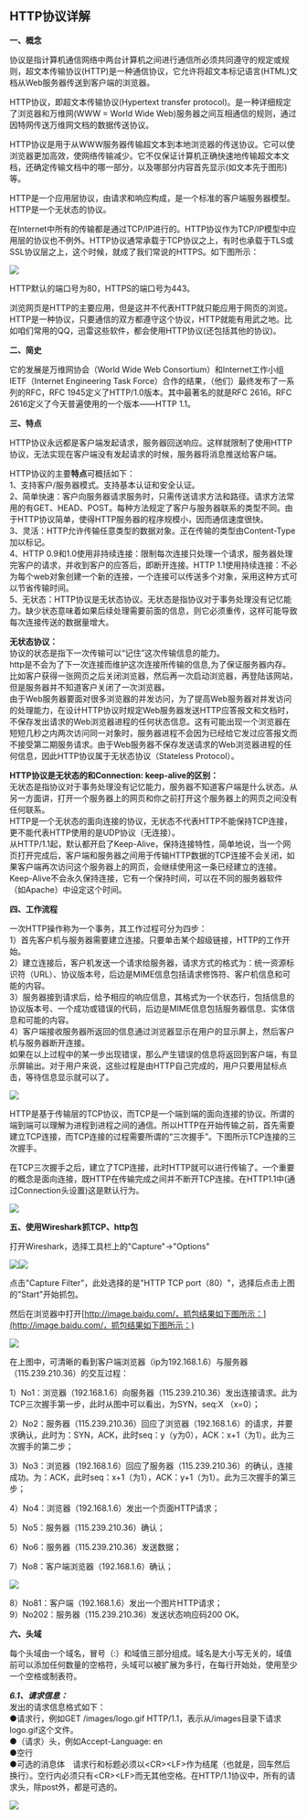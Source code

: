 ## HTTP协议详解

**一、概念**

协议是指计算机通信网络中两台计算机之间进行通信所必须共同遵守的规定或规则，超文本传输协议\(HTTP\)是一种通信协议，它允许将超文本标记语言\(HTML\)文档从Web服务器传送到客户端的浏览器。

HTTP协议，即超文本传输协议\(Hypertext transfer protocol\)。是一种详细规定了浏览器和万维网\(WWW = World Wide Web\)服务器之间互相通信的规则，通过因特网传送万维网文档的数据传送协议。

HTTP协议是用于从WWW服务器传输超文本到本地浏览器的传送协议。它可以使浏览器更加高效，使网络传输减少。它不仅保证计算机正确快速地传输超文本文档，还确定传输文档中的哪一部分，以及哪部分内容首先显示\(如文本先于图形\)等。

HTTP是一个应用层协议，由请求和响应构成，是一个标准的客户端服务器模型。HTTP是一个无状态的协议。

在Internet中所有的传输都是通过TCP/IP进行的。HTTP协议作为TCP/IP模型中应用层的协议也不例外。HTTP协议通常承载于TCP协议之上，有时也承载于TLS或SSL协议层之上，这个时候，就成了我们常说的HTTPS。如下图所示：

![](/assets/https的图片.png)

HTTP默认的端口号为80，HTTPS的端口号为443。

浏览网页是HTTP的主要应用，但是这并不代表HTTP就只能应用于网页的浏览。HTTP是一种协议，只要通信的双方都遵守这个协议，HTTP就能有用武之地。比如咱们常用的QQ，迅雷这些软件，都会使用HTTP协议\(还包括其他的协议\)。

**二、简史**

它的发展是万维网协会（World Wide Web Consortium）和Internet工作小组IETF（Internet Engineering Task Force）合作的结果，（他们）最终发布了一系列的RFC，RFC 1945定义了HTTP/1.0版本。其中最著名的就是RFC 2616。RFC 2616定义了今天普遍使用的一个版本——HTTP 1.1。

**三、特点**

HTTP协议永远都是客户端发起请求，服务器回送响应。这样就限制了使用HTTP协议，无法实现在客户端没有发起请求的时候，服务器将消息推送给客户端。

HTTP协议的主要**特点**可概括如下：  
1、支持客户/服务器模式。支持基本认证和安全认证。  
2、简单快速：客户向服务器请求服务时，只需传送请求方法和路径。请求方法常用的有GET、HEAD、POST。每种方法规定了客户与服务器联系的类型不同。由于HTTP协议简单，使得HTTP服务器的程序规模小，因而通信速度很快。  
3、灵活：HTTP允许传输任意类型的数据对象。正在传输的类型由Content-Type加以标记。  
4、HTTP 0.9和1.0使用非持续连接：限制每次连接只处理一个请求，服务器处理完客户的请求，并收到客户的应答后，即断开连接。HTTP 1.1使用持续连接：不必为每个web对象创建一个新的连接，一个连接可以传送多个对象，采用这种方式可以节省传输时间。  
5、无状态：HTTP协议是无状态协议。无状态是指协议对于事务处理没有记忆能力。缺少状态意味着如果后续处理需要前面的信息，则它必须重传，这样可能导致每次连接传送的数据量增大。

**无状态协议：**  
协议的状态是指下一次传输可以“记住”这次传输信息的能力。  
http是不会为了下一次连接而维护这次连接所传输的信息,为了保证服务器内存。  
比如客户获得一张网页之后关闭浏览器，然后再一次启动浏览器，再登陆该网站，但是服务器并不知道客户关闭了一次浏览器。  
由于Web服务器要面对很多浏览器的并发访问，为了提高Web服务器对并发访问的处理能力，在设计HTTP协议时规定Web服务器发送HTTP应答报文和文档时，不保存发出请求的Web浏览器进程的任何状态信息。这有可能出现一个浏览器在短短几秒之内两次访问同一对象时，服务器进程不会因为已经给它发过应答报文而不接受第二期服务请求。由于Web服务器不保存发送请求的Web浏览器进程的任何信息，因此HTTP协议属于无状态协议（Stateless Protocol）。

**HTTP协议是无状态的和Connection: keep-alive的区别：**  
无状态是指协议对于事务处理没有记忆能力，服务器不知道客户端是什么状态。从另一方面讲，打开一个服务器上的网页和你之前打开这个服务器上的网页之间没有任何联系。  
HTTP是一个无状态的面向连接的协议，无状态不代表HTTP不能保持TCP连接，更不能代表HTTP使用的是UDP协议（无连接）。  
从HTTP/1.1起，默认都开启了Keep-Alive，保持连接特性，简单地说，当一个网页打开完成后，客户端和服务器之间用于传输HTTP数据的TCP连接不会关闭，如果客户端再次访问这个服务器上的网页，会继续使用这一条已经建立的连接。  
Keep-Alive不会永久保持连接，它有一个保持时间，可以在不同的服务器软件（如Apache）中设定这个时间。

**四、工作流程**

一次HTTP操作称为一个事务，其工作过程可分为四步：  
1）首先客户机与服务器需要建立连接。只要单击某个超级链接，HTTP的工作开始。  
2）建立连接后，客户机发送一个请求给服务器，请求方式的格式为：统一资源标识符（URL）、协议版本号，后边是MIME信息包括请求修饰符、客户机信息和可能的内容。  
3）服务器接到请求后，给予相应的响应信息，其格式为一个状态行，包括信息的协议版本号、一个成功或错误的代码，后边是MIME信息包括服务器信息、实体信息和可能的内容。  
4）客户端接收服务器所返回的信息通过浏览器显示在用户的显示屏上，然后客户机与服务器断开连接。  
如果在以上过程中的某一步出现错误，那么产生错误的信息将返回到客户端，有显示屏输出。对于用户来说，这些过程是由HTTP自己完成的，用户只要用鼠标点击，等待信息显示就可以了。

![](/assets/121703453173884.png)

HTTP是基于传输层的TCP协议，而TCP是一个端到端的面向连接的协议。所谓的端到端可以理解为进程到进程之间的通信。所以HTTP在开始传输之前，首先需要建立TCP连接，而TCP连接的过程需要所谓的“三次握手”。下图所示TCP连接的三次握手。

在TCP三次握手之后，建立了TCP连接，此时HTTP就可以进行传输了。一个重要的概念是面向连接，既HTTP在传输完成之间并不断开TCP连接。在HTTP1.1中\(通过Connection头设置\)这是默认行为。

![](/assets/122106327705778.png)

**五、使用Wireshark抓TCP、http包**

打开Wireshark，选择工具栏上的"Capture"-&gt;"Options"

![](/assets/121453326605793.png)![](/assets/121455326769362.png)

点击"Capture Filter"，此处选择的是"HTTP TCP port（80）"，选择后点击上图的"Start"开始抓包。

然后在浏览器中打开[http://image.baidu.com/，抓包结果如下图所示：](http://image.baidu.com/，抓包结果如下图所示：)

![](/assets/121502073952141.png)

在上图中，可清晰的看到客户端浏览器（ip为192.168.1.6）与服务器（115.239.210.36）的交互过程：

1）No1：浏览器（192.168.1.6）向服务器（115.239.210.36）发出连接请求。此为TCP三次握手第一步，此时从图中可以看出，为SYN，seq:X （x=0）；

2）No2：服务器（115.239.210.36）回应了浏览器（192.168.1.6）的请求，并要求确认，此时为：SYN，ACK，此时seq：y（y为0），ACK：x+1（为1）。此为三次握手的第二步；

3）No3：浏览器（192.168.1.6）回应了服务器（115.239.210.36）的确认，连接成功。为：ACK，此时seq：x+1（为1），ACK：y+1（为1）。此为三次握手的第三步；

4）No4：浏览器（192.168.1.6）发出一个页面HTTP请求；

5）No5：服务器（115.239.210.36）确认；

6）No6：服务器（115.239.210.36）发送数据；

7）No8：客户端浏览器（192.168.1.6）确认；

![](/assets/121521541766071.png)

8）No81：客户端（192.168.1.6）发出一个图片HTTP请求；  
9）No202：服务器（115.239.210.36）发送状态响应码200 OK。

**六、头域**

每个头域由一个域名，冒号（:）和域值三部分组成。域名是大小写无关的，域值前可以添加任何数量的空格符，头域可以被扩展为多行，在每行开始处，使用至少一个空格或制表符。

_**6.1、请求信息：**_  
发出的请求信息格式如下：  
●请求行，例如GET /images/logo.gif HTTP/1.1，表示从/images目录下请求logo.gif这个文件。  
●（请求）头，例如Accept-Language: en  
●空行  
●可选的消息体　请求行和标题必须以&lt;CR&gt;&lt;LF&gt;作为结尾（也就是，回车然后换行）。空行内必须只有&lt;CR&gt;&lt;LF&gt;而无其他空格。在HTTP/1.1协议中，所有的请求头，除post外，都是可选的。

![](/assets/121712545823346.png)































